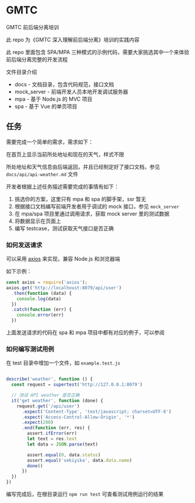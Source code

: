 # GMTC
GMTC 前后端分离培训

此 repo 为《GMTC 深入理解前后端分离》培训的实践内容

此 repo 里面包含 SPA/MPA 三种模式的示例代码，需要大家挑选其中一个来体验前后端分离完整的开发流程

文件目录介绍

- docs - 文档目录，包含代码规范，接口文档
- mock_server - 前端开发人员本地开发调试服务器
- mpa - 基于 Node.js 的 MVC 项目
- spa - 基于 Vue 的单页项目

## 任务

需要完成一个简单的需求，需求如下：

在首页上显示当前所处地址和现在的天气，样式不限

所处地址和天气信息由后端返回，并且已经制定好了接口文档，参见 `docs/api/api-weather.md` 文件

开发者根据上述任务描述需要完成的事情有如下：

1. 挑选你的方案，这里只有 mpa 和 spa 的脚手架，ssr 暂无
2. 根据接口文档编写前端开发者用于调试的 mock 接口，参见 `mock_server`
3. 在 mpa/spa 项目里通过调用请求，获取 mock server 里的测试数据
4. 将数据显示在页面上
5. 编写 testcase，测试获取天气接口是否正确


### 如何发送请求

可以采用 [axios](https://github.com/axios/axios) 来实现，兼容 Node.js 和浏览器端

如下示例：

```javascript
const axios = require('axios');
axios.get('http://localhoust:8079/api/user')
  .then(function (data) {
    console.log(data)
  })
  .catch(function (err) {
    console.error(err)
  })
```

上面发送请求的代码在 spa 和 mpa 项目中都有对应的例子，可以参阅

### 如何编写测试用例

在 test 目录中增加一个文件，如 `example.test.js`

```javascript

describe('weather', function () {
  const request = supertest('http://127.0.0.1:8079')

  // 测试 API weather 是否正确
  it('get weather', function (done) {
    request.get('/api/user')
      .expect('Content-Type', 'text/javascript; charset=UTF-8')
      .expect('Access-Control-Allow-Origin', '*')
      .expect(200)
      .end(function (err, res) {
        assert.ifError(err)
        let text = res.text
        let data = JSON.parse(text)

        assert.equal(0, data.status)
        assert.equal('sekiyika', data.data.name)
        done()
      })
  })
})
```

编写完成后，在根目录运行 `npm run test` 可查看测试用例运行的结果
